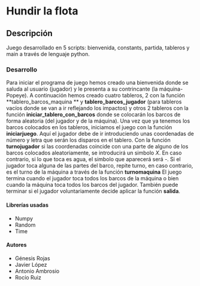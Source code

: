 # Hundir la flota
## Descripción
Juego desarrollado en 5 scripts: bienvenida, constants, partida, tableros y main a través de lenguaje python.
### Desarrollo
Para iniciar el programa de juego hemos creado una bienvenida donde se saluda al usuario (jugador) y le presenta a su contrincante (la máquina-Popeye). 
A continuación hemos creado cuatro tableros, 2 con la función **tablero_barcos_maquina ** y **tablero_barcos_jugador**  (para tableros vacíos donde se van a ir reflejando los impactos) y otros 2 tableros con la función **iniciar_tablero_con_barcos** donde se colocarán los barcos de forma aleatoria (del jugador y de la máquina). 
Una vez que ya tenemos los barcos colocados en los tableros, iniciamos el juego con la función **iniciarjuego**. Aquí el jugador debe de ir introduciendo unas coordenadas de número y letra que serán los disparos en el tablero. 
Con la función **turnojugador** si  las coordenadas coincide con una parte de alguno de los barcos colocados aleatoriamente, se introducirá un simbolo *X*. En caso contrario, si lo que toca es agua, el simbolo que aparecerá será *-*. 
Si el jugador toca alguna de las partes del barco, repite turno, en caso contrario, es el turno de la máquina a través de la función **turnomaquina**
El juego termina cuando el jugador toca todos los barcos de la máquina o bien cuando la máquina toca todos los barcos del jugador. También puede terminar si el jugador voluntariamente decide aplicar la función **salida**.
#### Librerías usadas
* Numpy
* Random
* Time
#### Autores
* Génesis Rojas
* Javier López
* Antonio Ambrosio
* Rocío Ruiz